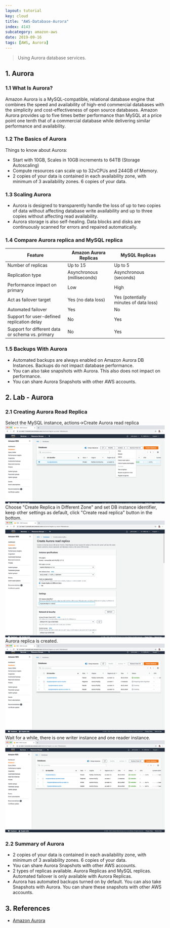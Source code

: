 ```yaml
---
layout: tutorial
key: cloud
title: "AWS-Database-Aurora"
index: 4143
subcategory: amazon-aws
date: 2019-09-16
tags: [AWS, Aurora]
---
```


> Using Aurora database services.

## 1. Aurora
### 1.1 What Is Aurora?
Amazon Aurora is a MySQL-compatible, relational database engine that combines the speed and availability of high-end commercial databases with the simplicity and cost-effectiveness of open source databases. Amazon Aurora provides up to five times better performance than MySQL at a price point one tenth that of a commercial database while delivering similar performance and availability.

### 1.2 The Basics of Aurora
Things to know about Aurora:
* Start with 10GB, Scales in 10GB increments to 64TB (Storage Autoscaling)
* Compute resources can scale up to 32vCPUs and 244GB of Memory.
* 2 copies of your data is contained in each availability zone, with minimum of 3 availability zones. 6 copies of your data.

### 1.3 Scaling Aurora
* Aurora is designed to transparently handle the loss of up to two copies of data without affecting database write availability and up to three copies without affecting read availability.
* Aurora storage is also self-healing. Data blocks and disks are continuously scanned for errors and repaired automatically.

### 1.4 Compare Aurora replica and MySQL replica

Feature                                          |  Amazon Aurora Replicas       | MySQL Replicas
-------------------------------------------------|-------------------------------|-----------------
Number of replicas                               | Up to 15                      | Up to 5
Replication type                                 | Asynchronous (milliseconds)   | Asynchronous (seconds)
Performance impact on primary                    | Low                           | High
Act as failover target                           | Yes (no data loss)            | Yes (potentially minutes of data loss)
Automated failover                               | Yes                           | No
Support for user-defined replication delay       | No                            | Yes
Support for different data or schema vs. primary | No                            | Yes

### 1.5 Backups With Aurora
* Automated backups are always enabled on Amazon Aurora DB Instances. Backups do not impact database performance.
* You can also take snapshots with Aurora. This also does not impact on performance.
* You can share Aurora Snapshots with other AWS accounts.

## 2. Lab - Aurora
### 2.1 Creating Aurora Read Replica
Select the MySQL instance, actions->Create Aurora read replica
![image](/assets/images/cloud/4143//5-7-aurora-6.png)
Choose "Create Replica in Different Zone" and set DB instance identifier, keep other settings as default, click "Create read replica" button in the bottom.
![image](/assets/images/cloud/4143//5-7-aurora-7.png)
Aurora replica is created.
![image](/assets/images/cloud/4143//5-7-aurora-8.png)
Wait for a while, there is one writer instance and one reader instance.
![image](/assets/images/cloud/4143//5-7-aurora-9.png)

### 2.2 Summary of Aurora
* 2 copies of your data is contained in each availability zone, with minimum of 3 availability zones. 6 copies of your data.
* You can share Aurora Snapshots with other AWS accounts.
* 2 types of replicas available. Aurora Replicas and MySQL replicas. Automated failover is only available with Aurora Replicas.
* Aurora has automated backups turned on by default. You can also take Snapshots with Aurora. You can share these snapshots with other AWS accounts.

## 3. References
* [Amazon Aurora](https://aws.amazon.com/rds/aurora/)
